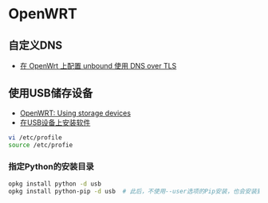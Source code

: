 # OpenWRT

## 自定义DNS

- [在 OpenWrt 上配置 unbound 使用 DNS over TLS](https://www.rubyfish.cn/unbound-with-dnsmasq-on-openwrt)

## 使用USB储存设备

- [OpenWRT: Using storage devices](https://openwrt.org/docs/guide-user/storage/usb-drives)
- [在USB设备上安装软件](http://tuntuntun.net/OpenWrt%E6%8C%82%E8%BD%BDUSB%EF%BC%8C%E5%9C%A8U%E7%9B%98%E4%B8%8A%E5%AE%89%E8%A3%85%E8%BD%AF%E4%BB%B6.html)

```sh
vi /etc/profile
source /etc/profie
```

### 指定Python的安装目录

```sh
opkg install python -d usb
opkg install python-pip -d usb  # 此后，不使用--user选项的Pip安装，也会安装到USB目录
```
